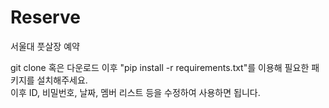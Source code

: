 # Reserve

서울대 풋살장 예약

git clone 혹은 다운로드 이후 "pip install -r requirements.txt"를 이용해 필요한 패키지를 설치해주세요.  
이후 ID, 비밀번호, 날짜, 멤버 리스트 등을 수정하여 사용하면 됩니다.
